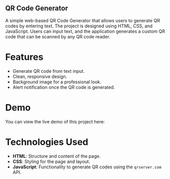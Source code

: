 ## QR Code Generator

A simple web-based QR Code Generator that allows users to generate QR codes by entering text. The project is designed using HTML, CSS, and JavaScript. 
Users can input text, and the application generates a custom QR code that can be scanned by any QR code reader.

# Features

- Generate QR code from text input.
- Clean, responsive design.
- Background image for a professional look.
- Alert notification once the QR code is generated.

# Demo

You can view the live demo of this project here: 

# Technologies Used

- **HTML**: Structure and content of the page.
- **CSS**: Styling for the page and layout.
- **JavaScript**: Functionality to generate QR codes using the `qrserver.com` API.

